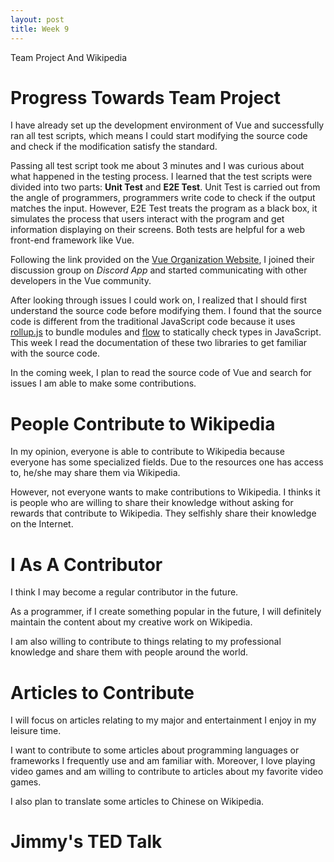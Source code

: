 ```yaml
---
layout: post
title: Week 9
---
```

Team Project And Wikipedia

# Progress Towards Team Project

I have already set up the development environment of Vue and successfully ran all test scripts, which means I could start modifying the source code and check if the modification satisfy the standard.

Passing all test script took me about 3 minutes and I was curious about what happened in the testing process. I learned that the test scripts were divided into two parts: **Unit Test** and **E2E Test**. Unit Test is carried out from the angle of programmers, programmers write code to check if the output matches the input. However, E2E Test treats the program as a black box, it simulates the process that users interact with the program and get information displaying on their screens. Both tests are helpful for a web front-end framework like Vue.

Following the link provided on the [Vue Organization Website](https://vuejs.org), I joined their discussion group on _Discord App_ and started communicating with other developers in the Vue community.

After looking through issues I could work on, I realized that I should first understand the source code before modifying them. I found that the source code is different from the traditional JavaScript code because it uses [rollup.js](https://rollupjs.org/) to bundle modules and [flow](https://flow.org/en/) to statically check types in JavaScript. This week I read the documentation of these two libraries to get familiar with the source code.

In the coming week, I plan to read the source code of Vue and search for issues I am able to make some contributions.

# People Contribute to Wikipedia

In my opinion, everyone is able to contribute to Wikipedia because everyone has some specialized fields. Due to the resources one has access to, he/she may share them via Wikipedia.

However, not everyone wants to make contributions to Wikipedia. I thinks it is people who are willing to share their knowledge without asking for rewards that contribute to Wikipedia. They selfishly share their knowledge on the Internet.

# I As A Contributor

I think I may become a regular contributor in the future.

As a programmer, if I create something popular in the future, I will definitely maintain the content about my creative work on Wikipedia.

I am also willing to contribute to things relating to my professional knowledge and share them with people around the world.

# Articles to Contribute

I will focus on articles relating to my major and entertainment I enjoy in my leisure time.

I want to contribute to some articles about programming languages or frameworks I frequently use and am familiar with. Moreover, I love playing video games and am willing to contribute to articles about my favorite video games.

I also plan to translate some articles to Chinese on Wikipedia.

# Jimmy's TED Talk
